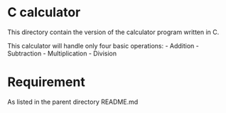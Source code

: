 # C calculator
This directory contain the version of the calculator program written in C.

This calculator will handle only four basic operations:
        - Addition
        - Subtraction
        - Multiplication
        - Division

# Requirement
As listed in the parent directory README.md

